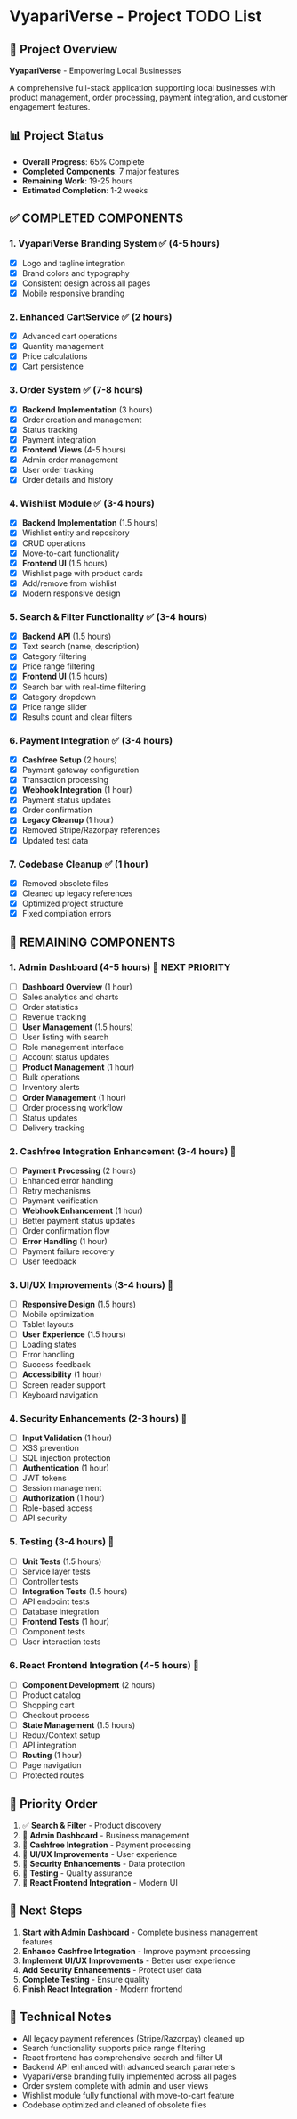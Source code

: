 # VyapariVerse - Project TODO List

## 🎯 **Project Overview**
**VyapariVerse** - Empowering Local Businesses

A comprehensive full-stack application supporting local businesses with product management, order processing, payment integration, and customer engagement features.

## 📊 **Project Status**
- **Overall Progress**: 65% Complete
- **Completed Components**: 7 major features
- **Remaining Work**: 19-25 hours
- **Estimated Completion**: 1-2 weeks

## ✅ **COMPLETED COMPONENTS**

### 1. **VyapariVerse Branding System** ✅ (4-5 hours)
- [x] Logo and tagline integration
- [x] Brand colors and typography
- [x] Consistent design across all pages
- [x] Mobile responsive branding

### 2. **Enhanced CartService** ✅ (2 hours)
- [x] Advanced cart operations
- [x] Quantity management
- [x] Price calculations
- [x] Cart persistence

### 3. **Order System** ✅ (7-8 hours)
- [x] **Backend Implementation** (3 hours)
- [x] Order creation and management
- [x] Status tracking
- [x] Payment integration
- [x] **Frontend Views** (4-5 hours)
- [x] Admin order management
- [x] User order tracking
- [x] Order details and history

### 4. **Wishlist Module** ✅ (3-4 hours)
- [x] **Backend Implementation** (1.5 hours)
- [x] Wishlist entity and repository
- [x] CRUD operations
- [x] Move-to-cart functionality
- [x] **Frontend UI** (1.5 hours)
- [x] Wishlist page with product cards
- [x] Add/remove from wishlist
- [x] Modern responsive design

### 5. **Search & Filter Functionality** ✅ (3-4 hours)
- [x] **Backend API** (1.5 hours)
- [x] Text search (name, description)
- [x] Category filtering
- [x] Price range filtering
- [x] **Frontend UI** (1.5 hours)
- [x] Search bar with real-time filtering
- [x] Category dropdown
- [x] Price range slider
- [x] Results count and clear filters

### 6. **Payment Integration** ✅ (3-4 hours)
- [x] **Cashfree Setup** (2 hours)
- [x] Payment gateway configuration
- [x] Transaction processing
- [x] **Webhook Integration** (1 hour)
- [x] Payment status updates
- [x] Order confirmation
- [x] **Legacy Cleanup** (1 hour)
- [x] Removed Stripe/Razorpay references
- [x] Updated test data

### 7. **Codebase Cleanup** ✅ (1 hour)
- [x] Removed obsolete files
- [x] Cleaned up legacy references
- [x] Optimized project structure
- [x] Fixed compilation errors

## 🔄 **REMAINING COMPONENTS**

### 1. **Admin Dashboard** (4-5 hours) 🔄 **NEXT PRIORITY**
- [ ] **Dashboard Overview** (1 hour)
- [ ] Sales analytics and charts
- [ ] Order statistics
- [ ] Revenue tracking
- [ ] **User Management** (1.5 hours)
- [ ] User listing with search
- [ ] Role management interface
- [ ] Account status updates
- [ ] **Product Management** (1 hour)
- [ ] Bulk operations
- [ ] Inventory alerts
- [ ] **Order Management** (1 hour)
- [ ] Order processing workflow
- [ ] Status updates
- [ ] Delivery tracking

### 2. **Cashfree Integration Enhancement** (3-4 hours) 🔄
- [ ] **Payment Processing** (2 hours)
- [ ] Enhanced error handling
- [ ] Retry mechanisms
- [ ] Payment verification
- [ ] **Webhook Enhancement** (1 hour)
- [ ] Better payment status updates
- [ ] Order confirmation flow
- [ ] **Error Handling** (1 hour)
- [ ] Payment failure recovery
- [ ] User feedback

### 3. **UI/UX Improvements** (3-4 hours) 🔄
- [ ] **Responsive Design** (1.5 hours)
- [ ] Mobile optimization
- [ ] Tablet layouts
- [ ] **User Experience** (1.5 hours)
- [ ] Loading states
- [ ] Error handling
- [ ] Success feedback
- [ ] **Accessibility** (1 hour)
- [ ] Screen reader support
- [ ] Keyboard navigation

### 4. **Security Enhancements** (2-3 hours) 🔄
- [ ] **Input Validation** (1 hour)
- [ ] XSS prevention
- [ ] SQL injection protection
- [ ] **Authentication** (1 hour)
- [ ] JWT tokens
- [ ] Session management
- [ ] **Authorization** (1 hour)
- [ ] Role-based access
- [ ] API security

### 5. **Testing** (3-4 hours) 🔄
- [ ] **Unit Tests** (1.5 hours)
- [ ] Service layer tests
- [ ] Controller tests
- [ ] **Integration Tests** (1.5 hours)
- [ ] API endpoint tests
- [ ] Database integration
- [ ] **Frontend Tests** (1 hour)
- [ ] Component tests
- [ ] User interaction tests

### 6. **React Frontend Integration** (4-5 hours) 🔄
- [ ] **Component Development** (2 hours)
- [ ] Product catalog
- [ ] Shopping cart
- [ ] Checkout process
- [ ] **State Management** (1.5 hours)
- [ ] Redux/Context setup
- [ ] API integration
- [ ] **Routing** (1 hour)
- [ ] Page navigation
- [ ] Protected routes

## 🎯 **Priority Order**

1. ✅ **Search & Filter** - Product discovery
2. 🔄 **Admin Dashboard** - Business management
3. 🔄 **Cashfree Integration** - Payment processing
4. 🔄 **UI/UX Improvements** - User experience
5. 🔄 **Security Enhancements** - Data protection
6. 🔄 **Testing** - Quality assurance
7. 🔄 **React Frontend Integration** - Modern UI

## 🚀 **Next Steps**

1. **Start with Admin Dashboard** - Complete business management features
2. **Enhance Cashfree Integration** - Improve payment processing
3. **Implement UI/UX Improvements** - Better user experience
4. **Add Security Enhancements** - Protect user data
5. **Complete Testing** - Ensure quality
6. **Finish React Integration** - Modern frontend

## 📝 **Technical Notes**
- All legacy payment references (Stripe/Razorpay) cleaned up
- Search functionality supports price range filtering
- React frontend has comprehensive search and filter UI
- Backend API enhanced with advanced search parameters
- VyapariVerse branding fully implemented across all pages
- Order system complete with admin and user views
- Wishlist module fully functional with move-to-cart feature
- Codebase optimized and cleaned of obsolete files 